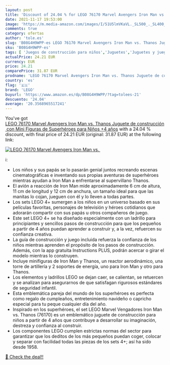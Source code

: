 ```yaml
---
layout: post
title: 'Discount of 24.04 % for LEGO 76170 Marvel Avengers Iron Man vs. '
date: 2021-11-17 19:53:00
image: 'https://m.media-amazon.com/images/I/51U5lmVKaVL._SL500_._SL400_.jpg'
comments: true
category: ofertas
author: 'tole.es'
slug: 'B08G4H9WPP-es LEGO 76170 Marvel Avengers Iron Man vs. Thanos Juguete de...'
sku: 'B08G4H9WPP-es'
tags: [ 'Juegos de construcción para niños','Juguetes','Juguetes y juegos','Sets de construcción','lego', ]
actualPrice: 24.21 EUR
currency: EUR
price: 24.21
comparePrice: 31.87 EUR
prodname: 'LEGO 76170 Marvel Avengers Iron Man vs. Thanos Juguete de construcción con Mini Figuras de Superhéroes para Niños +4 años'
country: 'es'
flag: '🇪🇸'
brand: 'LEGO'
buyurl: 'https://www.amazon.es/dp/B08G4H9WPP/?tag=tolees-21'
descuento: '24.04'
average: '20.3568965517241'
---
```


You've got [LEGO 76170 Marvel Avengers Iron Man vs. Thanos Juguete de construcción con Mini Figuras de Superhéroes para Niños +4 años](https://www.amazon.es/dp/B08G4H9WPP/?tag=tolees-21) with a  24.04 % discount, with final price of 24.21 EUR (original: 31.87 EUR) at the following link:

[![LEGO 76170 Marvel Avengers Iron Man vs. ](https://m.media-amazon.com/images/I/51U5lmVKaVL._SL500_._SL400_.jpg)](https://www.amazon.es/dp/B08G4H9WPP/?tag=tolees-21)

ℹ️:

- Los niños y sus papás se lo pasarán genial juntos recreando escenas cinematográficas e inventando sus propias aventuras de superhéroes mientras ayudan a Iron Man a enfrentarse al supervillano Thanos.
- El avión a reacción de Iron Man mide aproximadamente 6 cm de altura, 11 cm de longitud y 12 cm de anchura, un tamaño ideal para que las manitas lo cojan, jueguen con él y lo lleven a todas partes.
- Los sets LEGO 4+ sumergen a los niños en un universo basado en sus películas favoritas, personajes de televisión y héroes cotidianos que adorarán compartir con sus papás u otros compañeros de juego.
- Este set LEGO 4+ se ha diseñado especialmente con un ladrillo para principiantes y sencillos pasos de construcción para que los pequeños a partir de 4 años puedan aprender a construir y, a la vez, refuercen su confianza creativa.
- La guía de construcción y juego incluida refuerza la confianza de los niños mientras aprenden el propósito de los pasos de construcción. Además, con la app gratuita Instructions PLUS, podrán acercar o girar el modelo mientras lo construyen.
- Incluye minifiguras de Iron Man y Thanos, un reactor aerodinámico, una torre de artillería y 2 soportes de energía, uno para Iron Man y otro para Thanos.
- Los elementos y ladrillos LEGO se dejan caer, se calientan, se retuercen y se analizan para asegurarnos de que satisfagan rigurosos estándares de seguridad infantil.
- Esta emblemática pareja del mundo de los superhéroes es perfecta como regalo de cumpleaños, entretenimiento navideño o capricho especial para tu peque cualquier día del año.
- Inspirado en los superhéroes, el set LEGO Marvel Vengadores Iron Man vs. Thanos (76170) es un emblemático juguete de construcción para niños a partir de 4 años que contribuye a desarrollar su imaginación, destreza y confianza al construir.
- Los componentes LEGO cumplen estrictas normas del sector para garantizar que los deditos de los más pequeños puedan coger, colocar y separar con facilidad todas las piezas de los sets 4+; así ha sido desde 1958.

[🛒 Check the deal!!](https://www.amazon.es/dp/B08G4H9WPP/?tag=tolees-21)
